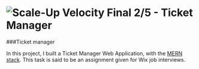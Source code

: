 # ![Scale-Up Velocity](./readme-files/logo-main.png) Final 2/5 - Ticket Manager

###Ticket manager

In this project, I built a Ticket Manager Web Application, with the [MERN stack](https://www.educative.io/edpresso/what-is-mern-stack).
This task is said to be an assignment given for Wix job interviews.
